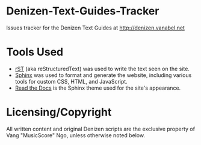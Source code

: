 # Denizen-Text-Guides-Tracker
Issues tracker for the Denizen Text Guides at http://denizen.vanabel.net

# Tools Used
- [rST](https://docutils.sourceforge.io/) (aka reStructuredText) was used
to write the text seen on the site.
- [Sphinx](https://www.sphinx-doc.org/en/master/) was used to format and
generate the website, including various tools for custom CSS, HTML, and
JavaScript.
- [Read the Docs](https://sphinx-rtd-theme.readthedocs.io/en/stable/) is
the Sphinx theme used for the site's appearance.

# Licensing/Copyright
All written content and original Denizen scripts are the exclusive
property of Vang "MusicScore" Ngo, unless otherwise noted below.
